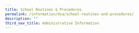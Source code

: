 ```yaml
---
title: School Routines & Procedures
permalink: /information/dsa/school-routines-and-procedures/
description: ""
third_nav_title: Administrative Information
---
```


